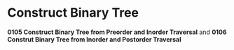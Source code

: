 # Construct Binary Tree
__0105 Construct Binary Tree from Preorder and Inorder Traversal__ and __0106 Construt Binary Tree from Inorder and Postorder Traversal__
